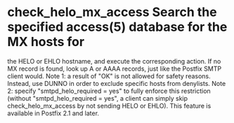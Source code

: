 # check_helo_mx_access Search the specified access(5) database for the MX hosts for
the HELO or EHLO hostname, and execute the corresponding action.
If no MX record is found, look up A or AAAA records, just like the
Postfix SMTP client would.
Note 1: a result of "OK" is not allowed for safety reasons. Instead,
use DUNNO in order to exclude specific hosts from denylists.  Note
2: specify "smtpd_helo_required = yes" to fully enforce this
restriction (without "smtpd_helo_required = yes", a client can
simply skip check_helo_mx_access by not sending HELO or EHLO).  This
feature is available in Postfix 2.1 and later.

